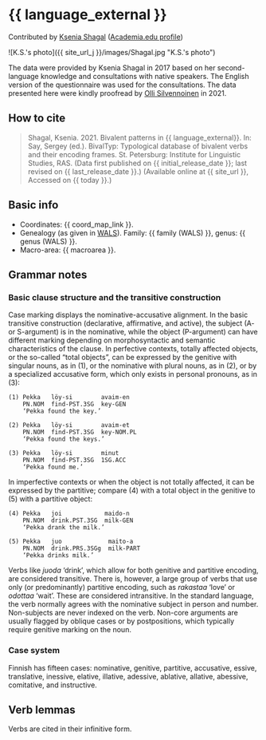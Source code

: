 # {{ language_external }}
Contributed by [Ksenia Shagal](https://researchportal.helsinki.fi/en/persons/ksenia-shagal) ([Academia.edu profile](https://helsinki.academia.edu/KseniaShagal))

![K.S.'s photo]({{ site_url_j }}/images/Shagal.jpg "K.S.'s photo")

The data were provided by Ksenia Shagal in 2017 based on her second-language knowledge and consultations with native speakers. The English version of the questionnaire was used for the consultations. The data presented here were kindly proofread by [Olli Silvennoinen](https://researchportal.helsinki.fi/en/persons/olli-silvennoinen) in 2021.

## How to cite
> Shagal, Ksenia. 2021. Bivalent patterns in {{ language_external}}. 
> In: Say, Sergey (ed.). BivalTyp: Typological database of bivalent verbs and their encoding frames. 
> St. Petersburg: Institute for Linguistic Studies, RAS. 
> (Data first published on {{ initial_release_date }}; 
> last revised on {{ last_release_date }}.) (Available online at {{ site_url }}, 
> Accessed on {{ today }}.)

## Basic info
- Coordinates: {{ coord_map_link }}.
- Genealogy (as given in [WALS](https://wals.info/)). Family: {{ family (WALS) }}, genus: {{ genus (WALS) }}.
- Macro-area: {{ macroarea }}.

## Grammar notes
### Basic clause structure and the transitive construction

Case marking displays the nominative-accusative alignment. In the basic transitive construction (declarative, affirmative, and active), the subject (A- or S-argument) is in the nominative, while the object (P-argument) can have different marking depending on morphosyntactic and semantic characteristics of the clause. In perfective contexts, totally affected objects, or the so-called “total objects”, can be expressed by the genitive with singular nouns, as in (1), or the nominative with plural nouns, as in (2), or by a specialized accusative form, which only exists in personal pronouns, as in (3): 

```
(1) Pekka   löy-si        avaim-en
    PN.NOM  find-PST.3SG  key-GEN
    ‘Pekka found the key.’

(2) Pekka   löy-si        avaim-et
    PN.NOM  find-PST.3SG  key-NOM.PL
    ‘Pekka found the keys.’

(3) Pekka   löy-si        minut
    PN.NOM  find-PST.3SG  1SG.ACC
    ‘Pekka found me.’

```

In imperfective contexts or when the object is not totally affected, it can be expressed by the partitive; compare (4) with a total object in the genitive to (5) with a partitive object:

```
(4) Pekka   joi            maido-n
    PN.NOM  drink.PST.3SG  milk-GEN
    ‘Pekka drank the milk.’

(5) Pekka   juo             maito-a
    PN.NOM  drink.PRS.3SGg  milk-PART
    ‘Pekka drinks milk.’

```

Verbs like *juoda* ‘drink’, which allow for both genitive and partitive encoding, are considered transitive. There is, however, a large group of verbs that use only (or predominantly) partitive encoding, such as *rakastaa* ‘love’ or *odottaa* ‘wait’. These are considered intransitive.
In the standard language, the verb normally agrees with the nominative subject in person and number. Non-subjects are never indexed on the verb.
Non-core arguments are usually flagged by oblique cases or by postpositions, which typically require genitive marking on the noun.

### Case system
Finnish has fifteen cases: nominative, genitive, partitive, accusative, essive, translative, inessive, elative, illative, adessive, ablative, allative, abessive, comitative, and instructive.

## Verb lemmas
Verbs are cited in their infinitive form.
